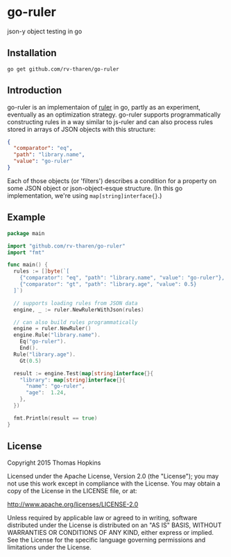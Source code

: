 # go-ruler

json-y object testing in go

## Installation

```
go get github.com/rv-tharen/go-ruler
```

## Introduction

go-ruler is an implementaion of [ruler](https://github.com/RedVentures/ruler) in go, partly as an experiment, eventually as an optimization strategy. go-ruler supports programmatically constructing rules in a way similar to js-ruler and can also process rules stored in arrays of JSON objects with this structure:

```json
{
  "comparator": "eq",
  "path": "library.name",
  "value": "go-ruler"
}
```

Each of those objects (or 'filters') describes a condition for a property on some JSON object or json-object-esque structure. (In this go implementation, we're using `map[string]interface{}`.)

## Example

```go
package main

import "github.com/rv-tharen/go-ruler"
import "fmt"

func main() {
  rules := []byte(`[
    {"comparator": "eq", "path": "library.name", "value": "go-ruler"},
    {"comparator": "gt", "path": "library.age", "value": 0.5}
  ]`)

  // supports loading rules from JSON data
  engine, _ := ruler.NewRulerWithJson(rules)

  // can also build rules programmatically
  engine = ruler.NewRuler()
  engine.Rule("library.name").
    Eq("go-ruler").
    End().
  Rule("library.age").
    Gt(0.5)

  result := engine.Test(map[string]interface{}{
    "library": map[string]interface{}{
      "name": "go-ruler",
      "age":  1.24,
    },
  })

  fmt.Println(result == true)
}
```

## License
Copyright 2015 Thomas Hopkins

Licensed under the Apache License, Version 2.0 (the "License"); you may not use this work except in compliance with the License. You may obtain a copy of the License in the LICENSE file, or at:

http://www.apache.org/licenses/LICENSE-2.0

Unless required by applicable law or agreed to in writing, software distributed under the License is distributed on an "AS IS" BASIS, WITHOUT WARRANTIES OR CONDITIONS OF ANY KIND, either express or implied. See the License for the specific language governing permissions and limitations under the License.